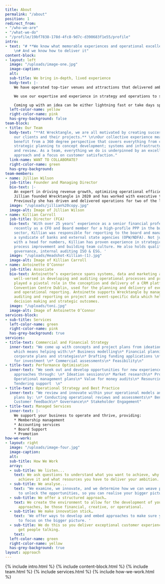 ```yaml
---
title: About
permalink: "/about"
position: 1
redirect_from:
- "/who-we-are"
- "/what-we-do"
- "/profile/19bf7838-178d-4fc8-9d7c-d390683f1e55/profile"
intro:
- text: "# **We know what memorable experiences and operational excellence looks like**
    \n# And we know how to deliver it"
content-block:
- layout: left
  image: "/uploads/image-one.jpg"
  image-caption: 
  alt: 
  sub-title: We bring in-depth, lived experience
  body-text: |-
    We have operated top-tier venues and attractions that delivered ambitious commercial targets.

    We use our expertise and experience in strategy and operations to support you step by step. This might look like taking care of all the details, financial planning, market research and accreditation processes. Or developing a visitor experience from scratch.

    Coming up with an idea can be either lightning fast or take days spent in a meeting room with an empty whiteboard. To bring these ideas to life, we offer practical solutions, grounded in best practice, and centred on what you want to achieve.
  left-color-name: yellow
  right-color-name: pink
  has-grey-background: false
team-block:
- title: Our Team
  body-text: "**At Wrecktangle, we are all motivated by creating success stories for
    our clients and their projects.** \n\nOur collective experience means clients
    benefit from a 360 degree perspective that covers everything from commercial and
    strategic planning to concept development; systems and infrastructure to audit
    and review. As a team, everything we do is underpinned by an excellent operational
    approach and a focus on customer satisfaction."
  link-name: WANT TO COLLABORATE?
  right-color-name: green
  has-grey-background: 
team-members:
- name: Jillian Wilson
  job-title: Founder and Managing Director
  bio-text: |-
    An expert in driving revenue growth, optimizing operational efficiency, and developing strategic partnerships, Jillian has a passion for providing exceptional visitor experiences, and she excels in creating and executing revenue-generating plans, aligning cross-functional teams, and building strong, collaborative relationships with stakeholders.
    Jillian founded Wrecktangle in 2020 and has worked with executive teams in some of Ireland’s top tier venues and experiences (The Abbey Theatre, Trinity College Dublin, RDS, Theatre of Light).
    Previously she has driven and delivered operations for two of the largest and most successful tourism venues in Ireland: in Business Tourism, The Convention Centre Dublin (CCD) through mobilisation to operational success; and  in Leisure Tourism, at Trinity College Dublin, and The Book of Kells as Head of Tourism during a period of exceptional growth.
  image: "/uploads/jillian%20copy.jpg"
  image-alt: Image of Jillian Wilson
- name: Killian Carroll
  job-title: Director (FCA)
  bio-text: 'With over 25 years’ experience as a senior financial professional, most
    recently as a CFO and Board member for a high-profile PPP in the business tourism
    sector, Killian was responsible for reporting to the board and managing the relationship  with
    a syndicate of banks and external state agencies (OPW/NDFA). Not just someone
    with a head for numbers, Killian has proven experience in strategic planning,
    process improvement and building team culture. He also holds qualifications in
    governance, internal auditing ISO & ESG. '
  image: "/uploads/Headshot-Killian-(1).jpg"
  image-alt: Image of Killian Carroll
- name: Antoinette O’Connor
  job-title: Associate
  bio-text: Antoinette’s experience spans systems, data and marketing and she  is
    well-versed in developing and auditing operational processes and procedures. She
    played a pivotal role in the conception and delivery of a CRM platform in the
    Convention Centre Dublin, used for the planning and delivery of events and financial
    and operational reporting. Antoinette supports Wrecktangle by managing, analysing,
    auditing and reporting on project and event-specific data which helps drive commercial
    decision making and strategic outcomes.
  image: "/uploads/toni.jpg"
  image-alt: Image of Antoinette O’Connor
services-block:
- sub-title: Services
  left-color-name: green
  right-color-name: pink
  has-grey-background: true
services:
- title-text: Commercial and Financial Strategy
  inner-text: "We come up with concepts and project plans from ideation to realisation,
    which means helping with:\n* Business modelling\n* Financial planning \n* Developing
    corporate plans and strategies\n* Drafting funding applications \n* Presentations
    for investment \n* Commercial assessments\n* Feasibility\n"
- title-text: Performance Optimisation
  inner-text: "We seek out and develop opportunities for new experiences or improved
    approaches through: \n* Ideation sessions\n* Market research\n* Process efficiency\n*
    Operational management plans\n* Value for money audits\n* Resourcing models\n*
    Tendering support  \n"
- title-text: Operational Strategy and Best Practice
  inner-text: "We review and innovate within your operational models and business
    plans by: \n* Conducting operational reviews and assessments\n* Benchmarking\n*
    Customer feedback\n* Governance\n* Stakeholder Engagement"
- title-text: Managed Services
  inner-text: |-
    We support your business to operate and thrive, providing:
    * Membership management
    * Accounting services
    * Board Support
    * Promotion
how-we-work:
- layout: right
  image: "/uploads/image-four.jpg"
  image-caption: 
  alt: 
  sub-title: How We Work
  array:
  - sub-title: We listen...
    text: We ask questions to understand what you want to achieve, why you want to
      achieve it and what resources you have to deliver your ambition.
  - sub-title: We analyse...
    text: "​We examine, we innovate, and we determine how we can weave past any roadblocks
      to unlock the opportunities, so you can realise your bigger picture objectives."
  - sub-title: We offer a structured approach…
    text: We create the environment to allow for the development of your strategic
      approaches, be those financial, creative, or operational.
  - sub-title: We make innovation stick…
    text: 'We offer ways to develop and embed approaches to make sure you continue
      to focus on the bigger picture. '
  - sub-title: We do this so you deliver exceptional customer experiences that will
      get people talking.
    text: 
  left-color-name: green
  right-color-name: yellow
  has-grey-background: true
layout: approach
---
```


{% include intro.html %}
{% include content-block.html %}
{% include team.html %}
{% include services.html %}
{% include how-we-work.html %}
